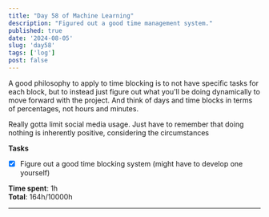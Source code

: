 ```yaml
---
title: "Day 58 of Machine Learning"
description: "Figured out a good time management system."
published: true
date: '2024-08-05'
slug: 'day58'
tags: ['log']
post: false
---
```

<script>
    import Image from '$lib/components/Image.svelte';
</script>

A good philosophy to apply to time blocking is to not have specific tasks for each block, but to instead just figure out what you'll be doing dynamically to move forward with the project. And think of days and time blocks in terms of percentages, not hours and minutes.

Really gotta limit social media usage. Just have to remember that doing nothing is inherently positive, considering the circumstances

**Tasks**
- [x] Figure out a good time blocking system (might have to develop one yourself)

**Time spent**: 1h<br /> **Total**: 164h/10000h

___
